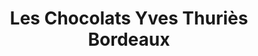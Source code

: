 ---
title: "Les Chocolats Yves Thuriès Bordeaux"
url: /bordeaux/les-chocolats-yves-thuries-bordeaux/
shop: commodité
---